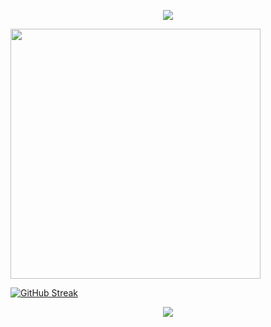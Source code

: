 <p align="center">
<img src="https://capsule-render.vercel.app/api?type=waving&color=timeGradient&height=300&&section=header&text=HI!&fontSize=90&fontAlign=50&fontAlignY=30&desc=GENCO&descAlign=50&descSize=10&descAlignY=60&animation=twinkling" />
</p>
 

<img align="center" width="400" src="https://github-readme-stats.vercel.app/api?username={loveforever330}&theme=transparent&include_all_commits=true&show_icons=true&hide_border=true" />


<a href="https://git.io/streak-stats"><img src="https://streak-stats.demolab.com?user=loveforever330" alt="GitHub Streak" /></a>



<p align="center">
<img src="https://capsule-render.vercel.app/api?type=waving&color=timeGradient&height=300&&section=footer&text=THE END&fontSize=90&fontAlign=50&fontAlignY=70&desc=Done is Better Than Perfect!&descAlign=50&descSize=10&descAlignY=40&animation=twinkling" />
</p>